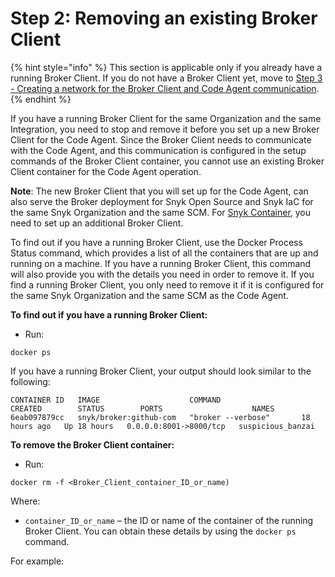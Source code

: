 # Step 2: Removing an existing Broker Client

{% hint style="info" %}
This section is applicable only if you already have a running Broker Client. If you do not have a Broker Client yet, move to [Step 3 - Creating a network for the Broker Client and Code Agent communication](https://docs.snyk.io/features/snyk-broker/snyk-broker-code-agent/setting-up-the-code-agent-broker-client-deployment/step-3-creating-a-network-for-the-broker-client-and-code-agent-communication).
{% endhint %}

If you have a running Broker Client for the same Organization and the same Integration, you need to stop and remove it before you set up a new Broker Client for the Code Agent. Since the Broker Client needs to communicate with the Code Agent, and this communication is configured in the setup commands of the Broker Client container, you cannot use an existing Broker Client container for the Code Agent operation. &#x20;

**Note**: The new Broker Client that you will set up for the Code Agent, can also serve the Broker deployment for Snyk Open Source and Snyk IaC for the same Snyk Organization and the same SCM. For [Snyk Container](https://docs.snyk.io/features/snyk-broker/snyk-broker-container-registry-agent), you need to set up an additional Broker Client.&#x20;

To find out if you have a running Broker Client, use the Docker Process Status command, which provides a list of all the containers that are up and running on a machine. If you have a running Broker Client, this command will also provide you with the details you need in order to remove it. If you find a running Broker Client, you only need to remove it if it is configured for the same Snyk Organization and the same SCM as the Code Agent.

**To find out if you have a running Broker Client:**

* Run:

```
docker ps
```

If you have a running Broker Client, your output should look similar to the following:

```
CONTAINER ID   IMAGE                    COMMAND                  CREATED        STATUS        PORTS                    NAMES
6eab097879cc   snyk/broker:github-com   "broker --verbose"       18 hours ago   Up 18 hours   0.0.0.0:8001->8000/tcp   suspicious_banzai
```



**To remove the Broker Client container:**

* Run:

```
docker rm -f <Broker_Client_container_ID_or_name)
```

Where:

* `container_ID_or_name` – the ID or name of the container of the running Broker Client. You can obtain these details by using the `docker ps` command.&#x20;

For example:

<figure><img src="../../../../.gitbook/assets/Broker Client - removing.png" alt=""><figcaption></figcaption></figure>

#### &#x20;
